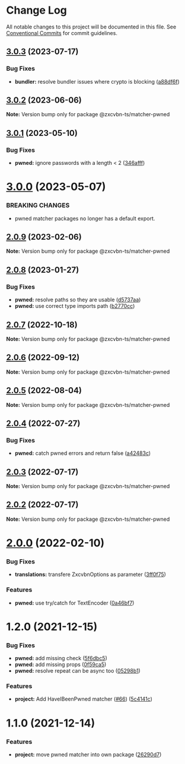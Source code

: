 # Change Log

All notable changes to this project will be documented in this file.
See [Conventional Commits](https://conventionalcommits.org) for commit guidelines.

## [3.0.3](https://github.com/zxcvbn-ts/zxcvbn/compare/@zxcvbn-ts/matcher-pwned@3.0.2...@zxcvbn-ts/matcher-pwned@3.0.3) (2023-07-17)


### Bug Fixes

* **bundler:** resolve bundler issues where crypto is blocking ([a88df6f](https://github.com/zxcvbn-ts/zxcvbn/commit/a88df6fa12d8ec02ce32e5d01b4b3e62170c924d))





## [3.0.2](https://github.com/zxcvbn-ts/zxcvbn/compare/@zxcvbn-ts/matcher-pwned@3.0.1...@zxcvbn-ts/matcher-pwned@3.0.2) (2023-06-06)

**Note:** Version bump only for package @zxcvbn-ts/matcher-pwned

## [3.0.1](https://github.com/zxcvbn-ts/zxcvbn/compare/@zxcvbn-ts/matcher-pwned@3.0.0...@zxcvbn-ts/matcher-pwned@3.0.1) (2023-05-10)

### Bug Fixes

- **pwned:** ignore passwords with a length < 2 ([346afff](https://github.com/zxcvbn-ts/zxcvbn/commit/346afff3bdcb1531e6ed7ff2b3f26b21e07e7855))

# [3.0.0](https://github.com/zxcvbn-ts/zxcvbn/compare/@zxcvbn-ts/matcher-pwned@2.0.9...@zxcvbn-ts/matcher-pwned@3.0.0) (2023-05-07)

### BREAKING CHANGES

- pwned matcher packages no longer has a default export.

## [2.0.9](https://github.com/zxcvbn-ts/zxcvbn/compare/@zxcvbn-ts/matcher-pwned@2.0.8...@zxcvbn-ts/matcher-pwned@2.0.9) (2023-02-06)

**Note:** Version bump only for package @zxcvbn-ts/matcher-pwned

## [2.0.8](https://github.com/zxcvbn-ts/zxcvbn/compare/@zxcvbn-ts/matcher-pwned@2.0.7...@zxcvbn-ts/matcher-pwned@2.0.8) (2023-01-27)

### Bug Fixes

- **pwned:** resolve paths so they are usable ([d5737aa](https://github.com/zxcvbn-ts/zxcvbn/commit/d5737aa82ddea0928db4997f587ceee302ff79a3))
- **pwned:** use correct type imports path ([b2770cc](https://github.com/zxcvbn-ts/zxcvbn/commit/b2770cc4b7461f615f4f6199430d9db59b9aa565))

## [2.0.7](https://github.com/zxcvbn-ts/zxcvbn/compare/@zxcvbn-ts/matcher-pwned@2.0.6...@zxcvbn-ts/matcher-pwned@2.0.7) (2022-10-18)

**Note:** Version bump only for package @zxcvbn-ts/matcher-pwned

## [2.0.6](https://github.com/zxcvbn-ts/zxcvbn/compare/@zxcvbn-ts/matcher-pwned@2.0.5...@zxcvbn-ts/matcher-pwned@2.0.6) (2022-09-12)

**Note:** Version bump only for package @zxcvbn-ts/matcher-pwned

## [2.0.5](https://github.com/zxcvbn-ts/zxcvbn/compare/@zxcvbn-ts/matcher-pwned@2.0.4...@zxcvbn-ts/matcher-pwned@2.0.5) (2022-08-04)

**Note:** Version bump only for package @zxcvbn-ts/matcher-pwned

## [2.0.4](https://github.com/zxcvbn-ts/zxcvbn/compare/@zxcvbn-ts/matcher-pwned@2.0.3...@zxcvbn-ts/matcher-pwned@2.0.4) (2022-07-27)

### Bug Fixes

- **pwned:** catch pwned errors and return false ([a42483c](https://github.com/zxcvbn-ts/zxcvbn/commit/a42483c57a2d91f92177d9ce2058ace08573a952))

## [2.0.3](https://github.com/zxcvbn-ts/zxcvbn/compare/@zxcvbn-ts/matcher-pwned@2.0.2...@zxcvbn-ts/matcher-pwned@2.0.3) (2022-07-17)

**Note:** Version bump only for package @zxcvbn-ts/matcher-pwned

## [2.0.2](https://github.com/zxcvbn-ts/zxcvbn/compare/@zxcvbn-ts/matcher-pwned@2.0.1...@zxcvbn-ts/matcher-pwned@2.0.2) (2022-07-17)

**Note:** Version bump only for package @zxcvbn-ts/matcher-pwned

# [2.0.0](https://github.com/zxcvbn-ts/zxcvbn/compare/@zxcvbn-ts/matcher-pwned@1.2.0...@zxcvbn-ts/matcher-pwned@2.0.0) (2022-02-10)

### Bug Fixes

- **translations:** transfere ZxcvbnOptions as parameter ([3ff0f75](https://github.com/zxcvbn-ts/zxcvbn/commit/3ff0f751890a24b8cbb39aad78875e13ed5e6b6d))

### Features

- **pwned:** use try/catch for TextEncoder ([0a46bf7](https://github.com/zxcvbn-ts/zxcvbn/commit/0a46bf7a0f6f08059f60efac145be15043c8540d))

# 1.2.0 (2021-12-15)

### Bug Fixes

- **pwned:** add missing check ([5f6dbc5](https://github.com/zxcvbn-ts/zxcvbn/commit/5f6dbc585b32023d6a8c1317cbfcdcec568c2c52))
- **pwned:** add missing props ([0f59ca5](https://github.com/zxcvbn-ts/zxcvbn/commit/0f59ca5aea88763920f31859ad992135fd4c6df1))
- **pwned:** resolve repeat can be async too ([05298b1](https://github.com/zxcvbn-ts/zxcvbn/commit/05298b107085dfd1ca7a1914f4ac81443dcd6a39))

### Features

- **project:** Add HaveIBeenPwned matcher ([#66](https://github.com/zxcvbn-ts/zxcvbn/issues/66)) ([5c4141c](https://github.com/zxcvbn-ts/zxcvbn/commit/5c4141cd34f6566fe753ce76572f74bb8229b414))

# 1.1.0 (2021-12-14)

### Features

- **project:** move pwned matcher into own package ([26290d7](https://github.com/zxcvbn-ts/zxcvbn/commit/26290d7ac43174ca9fcecabc5869b79965702cc3))
